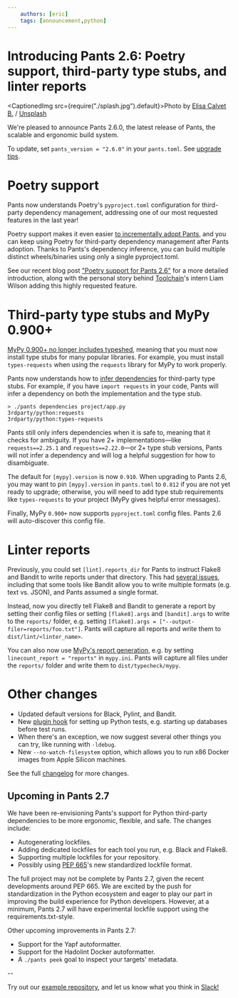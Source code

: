 ```yaml
---
    authors: [eric]
    tags: [announcement,python]
---
```


# Introducing Pants 2.6: Poetry support, third-party type stubs, and linter reports

<CaptionedImg src={require("./splash.jpg").default}>Photo by [Elisa Calvet B.](https://unsplash.com/@elisa_cb?utm_source=ghost&utm_medium=referral&utm_campaign=api-credit) / [Unsplash](https://unsplash.com/?utm_source=ghost&utm_medium=referral&utm_campaign=api-credit)</CaptionedImg>

<!--truncate-->

We're pleased to announce Pants 2.6.0, the latest release of Pants, the scalable and ergonomic build system.

To update, set `pants_version = "2.6.0"` in your `pants.toml`. See [upgrade tips](https://www.pantsbuild.org/docs/upgrade-tips).

# Poetry support

Pants now understands Poetry's `pyproject.toml` configuration for third-party dependency management, addressing one of our most requested features in the last year!

Poetry support makes it even easier [to incrementally adopt Pants](https://www.pantsbuild.org/docs/existing-repositories), and you can keep using Poetry for third-party dependency management after Pants adoption. Thanks to Pants's dependency inference, you can build multiple distinct wheels/binaries using only a single pyproject.toml.

See our recent blog post ["Poetry support for Pants 2.6"](../2021-07-29-poetry-support-for-pants-2-6/index.md) for a more detailed introduction, along with the personal story behind [Toolchain](https://toolchain.com/)'s intern Liam Wilson adding this highly requested feature.

# Third-party type stubs and MyPy 0.900+

[MyPy 0.900+ no longer includes typeshed](https://mypy-lang.blogspot.com/2021/06/mypy-0900-released.html), meaning that you must now install type stubs for many popular libraries. For example, you must install `types-requests` when using the `requests` library for MyPy to work properly.

Pants now understands how to [infer dependencies](./2020-10-29-dependency-inference/index.md) for third-party type stubs. For example, if you have `import requests` in your code, Pants will infer a dependency on both the implementation and the type stub.

```shell
> ./pants dependencies project/app.py
3rdparty/python:requests
3rdparty/python:types-requests
```

Pants still only infers dependencies when it is safe to, meaning that it checks for ambiguity. If you have 2+ implementations—like `requests==2.25.1` and `requests==2.22.0`—or 2+ type stub versions, Pants will not infer a dependency and will log a helpful suggestion for how to disambiguate.

The default for `[mypy].version` is now `0.910`. When upgrading to Pants 2.6, you may want to pin `[mypy].version` in `pants.toml` to `0.812` if you are not yet ready to upgrade; otherwise, you will need to add type stub requirements like `types-requests` to your project (MyPy gives helpful error messages).

Finally, MyPy `0.900+` now supports `pyproject.toml` config files. Pants 2.6 will auto-discover this config file.

# Linter reports

Previously, you could set `[lint].reports_dir` for Pants to instruct Flake8 and Bandit to write reports under that directory. This had [several issues](https://github.com/pantsbuild/pants/pull/12122), including that some tools like Bandit allow you to write multiple formats (e.g. text vs. JSON), and Pants assumed a single format.

Instead, now you directly tell Flake8 and Bandit to generate a report by setting their config files or setting `[flake8].args` and `[bandit].args` to write to the `reports/` folder, e.g. setting `[flake8].args = ["--output-filer=reports/foo.txt"]`. Pants will capture all reports and write them to `dist/lint/<linter_name>`.

You can also now use [MyPy's report generation](https://mypy.readthedocs.io/en/stable/config_file.html#report-generation), e.g. by setting `linecount_report = "reports"` in `mypy.ini`. Pants will capture all files under the `reports/` folder and write them to `dist/typecheck/mypy`.

# Other changes

- Updated default versions for Black, Pylint, and Bandit.
- New [plugin hook](https://github.com/pantsbuild/pants/pull/12091) for setting up Python tests, e.g. starting up databases before test runs.
- When there's an exception, we now suggest several other things you can try, like running with `-ldebug`.
- New `--no-watch-filesystem` option, which allows you to run x86 Docker images from Apple Silicon machines.

See the full [changelog](https://github.com/pantsbuild/pants/blob/main/src/python/pants/notes/2.6.x.md) for more changes.

## **Upcoming in Pants 2.7**

We have been re-envisioning Pants's support for Python third-party dependencies to be more ergonomic, flexible, and safe. The changes include:

- Autogenerating lockfiles.
- Adding dedicated lockfiles for each tool you run, e.g. Black and Flake8.
- Supporting multiple lockfiles for your repository.
- Possibly using [PEP 665](https://www.python.org/dev/peps/pep-0665/)'s new standardized lockfile format.

The full project may not be complete by Pants 2.7, given the recent developments around PEP 665. We are excited by the push for standardization in the Python ecosystem and eager to play our part in improving the build experience for Python developers. However, at a minimum, Pants 2.7 will have experimental lockfile support using the requirements.txt-style.

Other upcoming improvements in Pants 2.7:

- Support for the Yapf autoformatter.
- Support for the Hadolint Docker autoformatter.
- A `./pants peek` goal to inspect your targets' metadata.

\--

Try out our [example repository](https://github.com/pantsbuild/example-python), and let us know what you think in [Slack!](https://www.pantsbuild.org/docs/getting-help)